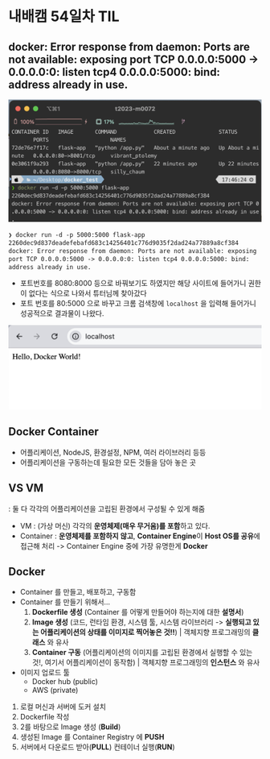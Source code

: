 # 내배캠 54일차 TIL

## docker: Error response from daemon: Ports are not available: exposing port TCP 0.0.0.0:5000 -> 0.0.0.0:0: listen tcp4 0.0.0.0:5000: bind: address already in use.
![](/img/241209_docker_error.png)

```
❯ docker run -d -p 5000:5000 flask-app
2260dec9d837deadefebafd683c14256401c776d9035f2dad24a77889a8cf384
docker: Error response from daemon: Ports are not available: exposing port TCP 0.0.0.0:5000 -> 0.0.0.0:0: listen tcp4 0.0.0.0:5000: bind: address already in use.
```
* 포트번호를 8080:8000 등으로 바꿔보기도 하였지만 해당 사이트에 들어가니 권한이 없다는 식으로 나와서 튜터님께 찾아갔다
* 포트 번호를 80:5000 으로 바꾸고 크롬 검색창에 `localhost` 을 입력해 들어가니 성공적으로 결과물이 나왔다.


![](/img/241209_docker_success.png)


## Docker Container

* 어플리케이션, NodeJS, 환경설정, NPM, 여러 라이브러리 등등
* 어플리케이션을 구동하는데 필요한 모든 것들을 담아 놓은 곳


## VS VM
: 둘 다 각각의 어플리케이션을 고립된 환경에서 구성될 수 있게 해줌


* VM : (가상 머신) 각각의 **운영체제(매우 무거움)를 포함**하고 있다.
* Container : **운영체제를 포함하지 않고**, **Container Engine**이  **Host OS를 공유**에 접근해 처리
-> Container Engine 중에 가장 유명한게 **Docker**


## Docker
* Container 를 만들고, 배포하고, 구동함
* Container 를 만들기 위해서...
  1. **Dockerfile 생성** (Container 를 어떻게 만들어야 하는지에 대한 **설명서**)
  2. **Image 생성** (코드, 런타임 환경, 시스템 툴, 시스템 라이브러리 -> **실행되고 있는 어플리케이션의 상태를 이미지로 찍어놓은 것!!**) | 객체지향 프로그래밍의 **클래스** 와 유사
  3. **Container 구동** (어플리케이션의 이미지를 고립된 환경에서 실행할 수 있는 것!, 여기서 어플리케이션이 동작함) | 객체지향 프로그래밍의 **인스턴스** 와 유사
* 이미지 업로드 툴
  * Docker hub (public)
  * AWS (private)
1. 로컬 머신과 서버에 도커 설치
2. Dockerfile 작성
3. 2를 바탕으로 Image 생성 (**Build**)
4. 생성된 Image 를 Container Registry 에 **PUSH**
5. 서버에서 다운로드 받아(**PULL**) 컨테이너 실행(**RUN**)